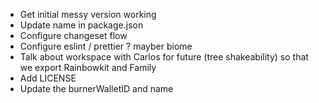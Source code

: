 - Get initial messy version working
- Update name in package.json
- Configure changeset flow
- Configure eslint / prettier ? mayber biome
- Talk about workspace with Carlos for future (tree shakeability) so that we export Rainbowkit and Family
- Add LICENSE
- Update the burnerWalletID and name

